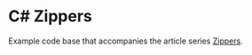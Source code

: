 # C# Zippers

Example code base that accompanies the article series [Zippers](https://blog.ploeh.dk/2024/08/19/zippers).
